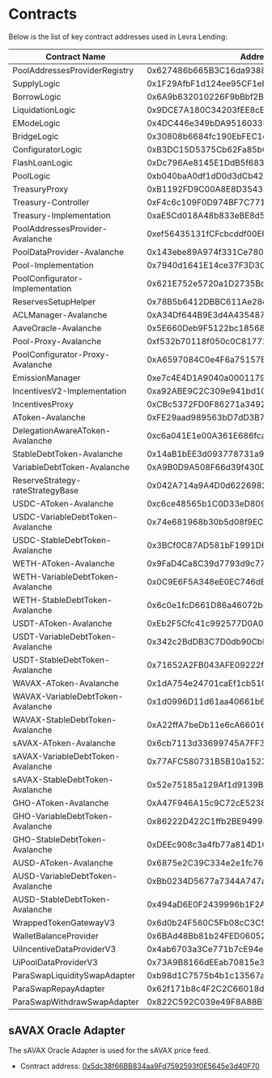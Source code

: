 # Contracts

Below is the list of key contract addresses used in Levra Lending:

| Contract Name                     | Address                                     |
|-----------------------------------|---------------------------------------------|
| PoolAddressesProviderRegistry     | 0x627486b665B3C16da93881C8150e0893c5961Dc6  |
| SupplyLogic                       | 0x1F29AfbF1d124ee95CF1eBC04F7FF0219870A906  |
| BorrowLogic                       | 0x6A9b632010226F9bBbf2B6cb8B6990bE3F90cb0e  |
| LiquidationLogic                  | 0x9DCE7A180C34203fEE8cE8CA62f244FeeB67BD30  |
| EModeLogic                        | 0x4DC446e349bDA9516033E11D63f1851d6B5Fd492  |
| BridgeLogic                       | 0x30808b6684fc190EbFEC1dD166ba9D5F40b85C01  |
| ConfiguratorLogic                 | 0xB3DC15D5375Cb62Fa85b6f57F567beABD9275684  |
| FlashLoanLogic                    | 0xDc796Ae8145E1DdB5f683590674A27FBC8995294  |
| PoolLogic                         | 0xb040baA0df1dD0d3dCb4241C529E896053823906  |
| TreasuryProxy                     | 0xB1192FD9C00A8E8D354322655ed115adD9665918  |
| Treasury-Controller               | 0xF4c6c109F0D974BF7C771d0cAC1115Ecf999bC6F  |
| Treasury-Implementation           | 0xaE5Cd018A48b833eBE8d50A504926a154f55221A  |
| PoolAddressesProvider-Avalanche   | 0xef56435131fCFcbcddf00EF4663D564cd1823980  |
| PoolDataProvider-Avalanche        | 0x143ebe89A974f331Ce7809C559B46fE62b2383BD  |
| Pool-Implementation               | 0x7940d1641E14ce37F3D3Cf21eE2795B420Ea0c05  |
| PoolConfigurator-Implementation   | 0x621E752e5720a1D2735Bcec3E1F1e2515068b927  |
| ReservesSetupHelper               | 0x78B5b6412DBBC611Ae28eE27d3FA2b2a3194859e  |
| ACLManager-Avalanche              | 0xA34Df644B9E3d4A43548784A1267Cbe3DAf20B37  |
| AaveOracle-Avalanche              | 0x5E660Deb9F5122bc185681b194a442590BcFcb64  |
| Pool-Proxy-Avalanche              | 0xf532b70118f050c0C817729A9BDb9eC6b779A792  |
| PoolConfigurator-Proxy-Avalanche  | 0xA6597084C0e4F6a75157E661d405DC3e5A845467  |
| EmissionManager                   | 0xe7c4E4D1A9040a0001179e471A935118e9FE82d5  |
| IncentivesV2-Implementation       | 0xa92ABE9C2C309e941bd1083f05c1aBf4dFAEF1c8  |
| IncentivesProxy                   | 0xCBc5372FD0F86271a3492e85adD63c529613cB85  |
| AToken-Avalanche                  | 0xFE29aad989563bD7dD3B780Ba7dACaF2c8E686AE  |
| DelegationAwareAToken-Avalanche   | 0xc6a041E1e00A361E686fca5154E553Fb5EEf985E  |
| StableDebtToken-Avalanche         | 0x14aB1bEE3d093778731a9356026952396852FC79  |
| VariableDebtToken-Avalanche       | 0xA9B0D9A508F66d39f430D6B29D3d2Ecb973E2258  |
| ReserveStrategy-rateStrategyBase  | 0x042A714a9A4D0d6226982D40430638d30d2A142a  |
| USDC-AToken-Avalanche             | 0xc6ce48565b1C0D33eD8090545E78EBD3412b9498  |
| USDC-VariableDebtToken-Avalanche  | 0x74e681968b30b5d08f9ECc57698537f7B95E0405  |
| USDC-StableDebtToken-Avalanche    | 0x3BCf0C87AD581bF1991D6f2850C89da3eAC27aC1  |
| WETH-AToken-Avalanche             | 0x9FaD4Ca8C39d7793d9c7714e9Ed1D7f289fa3440  |
| WETH-VariableDebtToken-Avalanche  | 0x0C9E6F5A348eE0EC746dE44c5Df924a59926abB7  |
| WETH-StableDebtToken-Avalanche    | 0x6c0e1fcD661D86a46072b45F30EeFC420eEc0760  |
| USDT-AToken-Avalanche             | 0xEb2F5Cfc41c992577D0A0944EEB83dE36df8a3e4  |
| USDT-VariableDebtToken-Avalanche  | 0x342c2BdDB3C7D0db90CbDc2060414DA89657bee9  |
| USDT-StableDebtToken-Avalanche    | 0x71652A2FB043AFE09222fFd89316D615a2095bCe  |
| WAVAX-AToken-Avalanche            | 0x1dA754e24701caEf1cb510d73C2434d178a541Eb  |
| WAVAX-VariableDebtToken-Avalanche | 0x1d0996D11d61aa40661b621280456B1F84Cb4A0C  |
| WAVAX-StableDebtToken-Avalanche   | 0xA22ffA7beDb11e6cA660161C174636d78C3B1D6d  |
| sAVAX-AToken-Avalanche            | 0x6cb7113d33699745A7FF307c315fdDB44A62FB72  |
| sAVAX-VariableDebtToken-Avalanche | 0x77AFC580731B5B10a15231395FFFdec09a4a626F  |
| sAVAX-StableDebtToken-Avalanche   | 0x52e75185a129Af1d9139B1cb115340e75c73B7a7  |
| GHO-AToken-Avalanche              | 0xA47F946A15c9C72cE523883AaC392820625719Ac  |
| GHO-VariableDebtToken-Avalanche   | 0x86222D422C1ffb2BE949988a761753D885cF1A32  |
| GHO-StableDebtToken-Avalanche     | 0xDEEc908c3a4fb77a814D1C0aE1686CeB11D8CDD6  |
| AUSD-AToken-Avalanche             | 0x6875e2C39C334e2e1fc765a2b985980412585874  |
| AUSD-VariableDebtToken-Avalanche  | 0xBb0234D5677a7344A747a7b58C432e56D9490130  |
| AUSD-StableDebtToken-Avalanche    | 0x494aD6E0F2439996b1F2Aaa885dD48a3b16A6522  |
| WrappedTokenGatewayV3             | 0x6d0b24F560C5Fb08cC3C5E081A0DFD690a22eFcd  |
| WalletBalanceProvider             | 0x6BAd48Bb81b24FED060527893931b3B4062BFf48  |
| UiIncentiveDataProviderV3         | 0x4ab6703a3Ce771b7cE94e3C13265446d49e92c48  |
| UiPoolDataProviderV3              | 0x73A9B8166dEEab70815e3e57Cc6B64De991D5Efc  |
| ParaSwapLiquiditySwapAdapter      | 0xb98d1C7575b4b1c13567aB2d1C48F0355E38d766  |
| ParaSwapRepayAdapter              | 0x62f171b8c4F2C2C66018de625C87Fa8Bc001Adad  |
| ParaSwapWithdrawSwapAdapter       | 0x822C592C039e49F8A88B72eeDd37cC7F324f8D45  |

## sAVAX Oracle Adapter

The sAVAX Oracle Adapter is used for the sAVAX price feed.

- Contract address: [0x5dc38f66BB834aa9Fd7592593f0E5645e3d40F70](https://snowtrace.io/address/0x5dc38f66BB834aa9Fd7592593f0E5645e3d40F70/contract/43114/readContract?chainid=43114)
